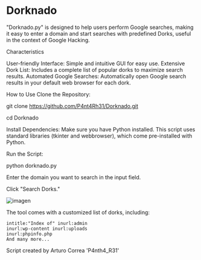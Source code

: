 # Dorknado

 "Dorknado.py" is designed to help users perform Google searches, making it easy to enter a domain and start searches with predefined Dorks, useful in the context of Google Hacking.

 Characteristics

User-friendly Interface: Simple and intuitive GUI for easy use.
Extensive Dork List: Includes a complete list of popular dorks to maximize search results.
Automated Google Searches: Automatically open Google search results in your default web browser for each dork.

How to Use
    Clone the Repository:
    
git clone https://github.com/P4nt4Rh31/Dorknado.git

cd Dorknado

Install Dependencies:
Make sure you have Python installed. This script uses standard libraries (tkinter and webbrowser), which come pre-installed with Python.

Run the Script:

python dorknado.py

Enter the domain you want to search in the input field.

Click "Search Dorks."

![imagen](https://github.com/user-attachments/assets/8e4fd851-ae1f-4b0c-b3af-681b1bcfe33d)

The tool comes with a customized list of dorks, including:

    intitle:"Index of" inurl:admin
    inurl:wp-content inurl:uploads
    inurl:phpinfo.php
    And many more...

Script created by Arturo Correa 'P4nth4_R31'
